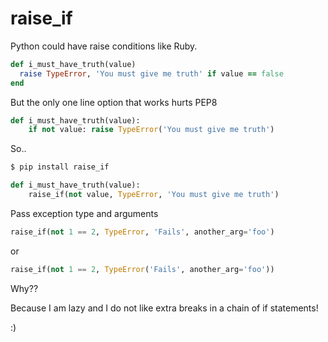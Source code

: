 # raise_if

Python could have raise conditions like Ruby.

```ruby
def i_must_have_truth(value)
  raise TypeError, 'You must give me truth' if value == false
end
```

But the only one line option that works hurts PEP8
```python
def i_must_have_truth(value):
    if not value: raise TypeError('You must give me truth')
```

So..

```python
$ pip install raise_if

def i_must_have_truth(value):
    raise_if(not value, TypeError, 'You must give me truth')
```

Pass exception type and arguments

```python
raise_if(not 1 == 2, TypeError, 'Fails', another_arg='foo')
```

or

```python
raise_if(not 1 == 2, TypeError('Fails', another_arg='foo'))
```

Why??

Because I am lazy and I do not like extra breaks in a chain of if statements!

:)


